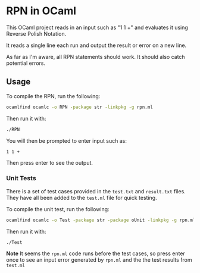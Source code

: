 # RPN in OCaml 

This OCaml project reads in an input such as "1 1 +" and evaluates it using Reverse Polish Notation. 

It reads a single line each run and output the result or error on a new line.

As far as I'm aware, all RPN statements should work. It should also catch potential errors.

## Usage

To compile the RPN, run the following:

```bash
ocamlfind ocamlc -o RPN -package str -linkpkg -g rpn.ml
```

Then run it with:

```bash
./RPN
```

You will then be prompted to enter input such as:

```bash
1 1 +
```

Then press enter to see the output.

### Unit Tests

There is a set of test cases provided in the `test.txt` and `result.txt` files. They have all been added to the `test.ml` file for quick testing.

To compile the unit test, run the following:

```bash
ocamlfind ocamlc -o Test -package str -package oUnit -linkpkg -g rpn.ml test.ml
```

Then run it with:

```bash
./Test
```

**Note** It seems the `rpn.ml` code runs before the test cases, so press enter once to see an input error generated by `rpn.ml` and the the test results from `test.ml`